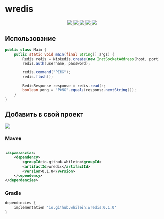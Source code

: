 <!-- @formatter:off  -->

# wredis

<div align="center">
  <a href="https://github.com/whilein/wredis/blob/master/LICENSE">
    <img src="https://img.shields.io/github/license/whilein/wredis">
  </a>

  <a href="https://discord.gg/ANEHruraCc">
    <img src="https://img.shields.io/discord/819859288049844224?logo=discord">
  </a>

  <a href="https://github.com/whilein/wredis/issues">
    <img src="https://img.shields.io/github/issues/whilein/wredis">
  </a>

  <a href="https://github.com/whilein/wredis/pulls">
    <img src="https://img.shields.io/github/issues-pr/whilein/wredis">
  </a>

  <a href="https://search.maven.org/artifact/io.github.whilein/wredis">
    <img src="https://img.shields.io/maven-central/v/io.github.whilein/wredis">
  </a>
</div>

## Использование

```java
public class Main {
    public static void main(final String[] args) {
        Redis redis = NioRedis.create(new InetSocketAddress(host, port));
        redis.auth(username, password);

        redis.command("PING");
        redis.flush();

        RedisResponse response = redis.read();
        boolean pong = "PONG".equals(response.nextString());
    }
}
```

## Добавить в свой проект

<div>
  <a href="https://search.maven.org/artifact/io.github.whilein/wredis">
    <img src="https://img.shields.io/maven-central/v/io.github.whilein/wredis">
  </a>
</div>

### Maven

```xml

<dependencies>
    <dependency>
        <groupId>io.github.whilein</groupId>
        <artifactId>wredis</artifactId>
        <version>0.1.0</version>
    </dependency>
</dependencies>
```

### Gradle

```groovy
dependencies {
    implementation 'io.github.whilein:wredis:0.1.0'
}
```
